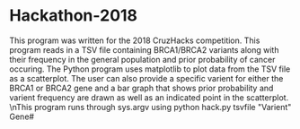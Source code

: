 # Hackathon-2018
This program was written for the 2018 CruzHacks competition. This program reads in a TSV file containing BRCA1/BRCA2 variants along with their frequency in the general population and prior probability of cancer occuring. The Python program uses matplotlib to plot data from the TSV file as a scatterplot. The user can also provide a specific varient for either the BRCA1 or BRCA2 gene and a bar graph that shows prior probability and varient frequency are drawn as well as an indicated point in the scatterplot.
\nThis program runs through sys.argv using python hack.py tsvfile "Varient" Gene#
